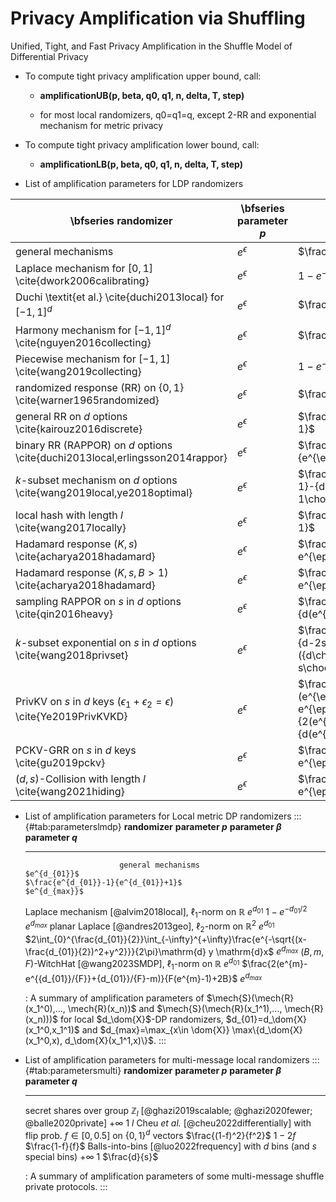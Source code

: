 # Privacy Amplification via Shuffling

Unified, Tight, and Fast Privacy Amplification in the Shuffle Model of Differential Privacy

- To compute tight privacy amplification upper bound, call:

    - **amplificationUB(p, beta, q0, q1, n, delta, T, step)**

    - for most local randomizers, q0=q1=q, except 2-RR and exponential mechanism for metric privacy


- To compute tight privacy amplification lower bound, call:

    - **amplificationLB(p, beta, q0, q1, n, delta, T, step)**
    
    
    
   
- List of amplification parameters for LDP randomizers



| **\bfseries randomizer**                                                           | **\bfseries parameter $p$** | **\bfseries parameter $\beta$**                                                                                                                                  | **\bfseries parameter $q$** |
|------------------------------------------------------------------------------------|-----------------------------|------------------------------------------------------------------------------------------------------------------------------------------------------------------|-----------------------------|
| general mechanisms                                                                 | $e^{\epsilon}$              | $\frac{e^{\epsilon}-1}{e^{\epsilon}+1}$                                                                                                                          | $e^{\epsilon}$              |
| Laplace mechanism for $[0,1]$ \cite{dwork2006calibrating}                          | $e^{\epsilon}$              | $1-e^{-\epsilon/2}$                                                                                                                                              | $e^{\epsilon}$              |
| Duchi \textit{et al.} \cite{duchi2013local}  for $[-1,1]^d$                        | $e^{\epsilon}$              | $\frac{e^{\epsilon}-1}{e^{\epsilon}+1}$                                                                                                                          | $e^{\epsilon}$              |
| Harmony mechanism for $[-1,1]^d$ \cite{nguyen2016collecting}                       | $e^{\epsilon}$              | $\frac{e^{\epsilon}-1}{e^{\epsilon}+1}$                                                                                                                          | $e^{\epsilon}$              |
| Piecewise mechanism for $[-1,1]$ \cite{wang2019collecting}                         | $e^{\epsilon}$              | $1-e^{-\epsilon/2}$                                                                                                                                              | $e^{\epsilon}$              |
| randomized response (RR) on $\{0,1\}$ \cite{warner1965randomized}                  | $e^{\epsilon}$              | $\frac{e^{\epsilon}-1}{e^{\epsilon}+1}$                                                                                                                          | $e^{\epsilon}$              |
| general RR on $d$ options \cite{kairouz2016discrete}                               | $e^{\epsilon}$              | $\frac{e^{\epsilon}-1}{e^{\epsilon}+d-1}$                                                                                                                        | $e^{\epsilon}$              |
| binary RR (RAPPOR) on $d$ options \cite{duchi2013local,erlingsson2014rappor}       | $e^{\epsilon}$              | $\frac{e^{\epsilon/2}-1}{e^{\epsilon/2}+1}$                                                                                                                      | $e^{\epsilon}$              |
| $k$-subset mechanism on $d$ options \cite{wang2019local,ye2018optimal}             | $e^{\epsilon}$              | $\frac{(e^{\epsilon}-1)({d-1\choose k-1}-{d-2\choose k-2})}{e^{\epsilon}{d-1\choose k-1}+{d-1\choose k}}$                                                        | $e^{\epsilon}$              |
| local hash with length $l$ \cite{wang2017locally}                                  | $e^{\epsilon}$              | $\frac{e^{\epsilon}-1}{e^{\epsilon}+l-1}$                                                                                                                        | $e^{\epsilon}$              |
| Hadamard response $(K,s)$ \cite{acharya2018hadamard}                               | $e^{\epsilon}$              | $\frac{s(e^{\epsilon}-1)/2}{s e^{\epsilon}+K-s}$                                                                                                                 | $e^{\epsilon}$              |
| Hadamard response $(K,s,B>1)$ \cite{acharya2018hadamard}                           | $e^{\epsilon}$              | $\frac{s(e^{\epsilon}-1)}{s e^{\epsilon}+K-s}$                                                                                                                   | $e^{\epsilon}$              |
| sampling RAPPOR on $s$ in $d$ options \cite{qin2016heavy}                          | $e^{\epsilon}$              | $\frac{s(e^{\epsilon/2}-1)}{d(e^{\epsilon/2}+1)}$                                                                                                                | $e^{\epsilon}$              |
| $k$-subset exponential on $s$ in $d$ options \cite{wang2018privset}                | $e^{\epsilon}$              | $\frac{(e^{\epsilon}-1)({d-s\choose k}-{d-2s\choose k})}{e^{\epsilon}({d\choose k}-{d-s\choose k})+{d-s\choose k}}$                                              | $e^{\epsilon}$              |
| PrivKV on $s$ in $d$ keys ($\epsilon_1+\epsilon_2=\epsilon$) \cite{Ye2019PrivKVKD} | $e^{\epsilon}$              | $\frac{2s\max\{\frac{e^{\epsilon_1}(e^{\epsilon_2}-1)}{e^{\epsilon_2}+1}, e^{\epsilon_1}-1+\frac{e^{\epsilon_2}-1}{2(e^{\epsilon_2}+1)}\}}{d(e^{\epsilon_1}+1)}$ | $e^{\epsilon}$              |
| PCKV-GRR on $s$ in $d$ keys \cite{gu2019pckv}                                      | $e^{\epsilon}$              | $\frac{s(e^{\epsilon}-1)}{s e^{\epsilon}+2d-s}$                                                                                                                  | $e^{\epsilon}$              |
| $(d,s)$-Collision with length $l$ \cite{wang2021hiding}                            | $e^{\epsilon}$              | $\frac{\min\{s,l-s\}(e^{\epsilon}-1)}{s e^{\epsilon}+l-s}$                                                                                                       | $e^{\epsilon}$              |


- List of amplification parameters for Local metric DP randomizers
::: {#tab:parameterslmdp}
                             **randomizer**                             **parameter $p$**                                                         **parameter $\beta$**                                                         **parameter $q$**
  -------------------------------------------------------------------- ------------------- ----------------------------------------------------------------------------------------------------------------------------------- -------------------
                           general mechanisms                             $e^{d_{01}}$                                                     $\frac{e^{d_{01}}-1}{e^{d_{01}}+1}$                                                    $e^{d_{max}}$
   Laplace mechanism [@alvim2018local], $\ell_1$-norm on $\mathbb{R}$     $e^{d_{01}}$                                                              $1-e^{-d_{01}/2}$                                                             $e^{d_{max}}$
    planar Laplace [@andres2013geo], $\ell_2$-norm on $\mathbb{R}^2$      $e^{d_{01}}$      $2\int_{0}^{\frac{d_{01}}{2}}\int_{-\infty}^{+\infty}\frac{e^{-\sqrt{(x-\frac{d_{01}}{2})^2+y^2}}}{2\pi}\mathrm{d} y \mathrm{d}x$     $e^{d_{max}}$
   $(B,m,F)$-WitchHat [@wang2023SMDP], $\ell_1$-norm on $\mathbb{R}$      $e^{d_{01}}$                                      $\frac{2(e^{m}-e^{{d_{01}}/{F}}+{d_{01}}/{F}-m)}{F(e^{m}-1)+2B}$                                      $e^{d_{max}}$

  : A summary of amplification parameters of
  $\mech{S}(\mech{R}(x_1^0),..., \mech{R}(x_n))$ and
  $\mech{S}(\mech{R}(x_1^1),..., \mech{R}(x_n)))$ for local
  $d_\dom{X}$-DP randomizers, $d_{01}=d_\dom{X}(x_1^0,x_1^1)$ and
  $d_{max}=\max_{x\in \dom{X}} \max\{d_\dom{X}(x_1^0,x), d_\dom{X}(x_1^1,x)\}$.
:::


- List of amplification parameters for multi-message local randomizers
::: {#tab:parametersmulti}
                                             **randomizer**                                               **parameter $p$**     **parameter $\beta$**   **parameter $q$**
  ---------------------------------------------------------------------------------------------------- ----------------------- ----------------------- -------------------
   secret shares over group $\mathbb{Z}_{l}$ [@ghazi2019scalable; @ghazi2020fewer; @balle2020private]         $+\infty$                  $1$                   $l$
     Cheu *et al.* [@cheu2022differentially] with flip prob. $f\in [0,0.5]$ on $\{0,1\}^d$ vectors      $\frac{(1-f)^2}{f^2}$          $1-2f$            $\frac{1-f}{f}$
                Balls-into-bins [@luo2022frequency] with $d$ bins (and $s$ special bins)                      $+\infty$                  $1$              $\frac{d}{s}$

  : A summary of amplification parameters of some multi-message shuffle
  private protocols.
:::
